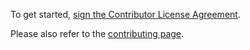 To get started, [sign the Contributor License Agreement](http://www.clahub.com/agreements/pippijn/merr).

Please also refer to the [contributing page](http://xinutec.net/dev/contributing.html).
